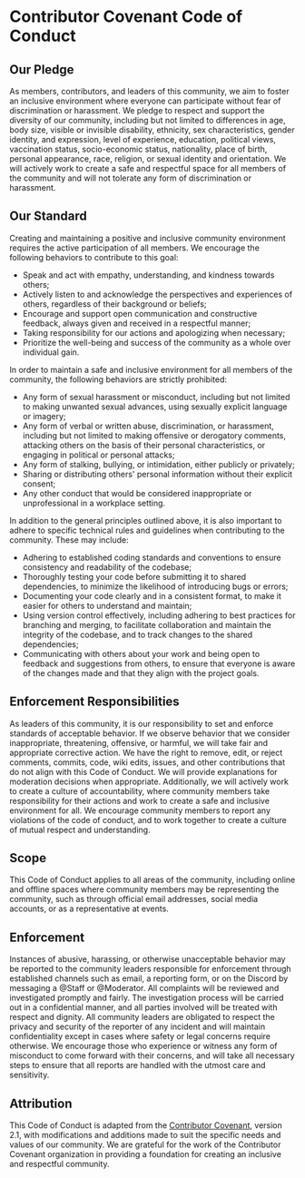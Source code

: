 # Contributor Covenant Code of Conduct

## Our Pledge

As members, contributors, and leaders of this community, we aim to foster an inclusive environment where everyone can participate without fear of discrimination or harassment. We pledge to respect and support the diversity of our community, including but not limited to differences in age, body size, visible or invisible disability, ethnicity, sex characteristics, gender identity, and expression, level of experience, education, political views, vaccination status, socio-economic status, nationality, place of birth, personal appearance, race, religion, or sexual identity and orientation. We will actively work to create a safe and respectful space for all members of the community and will not tolerate any form of discrimination or harassment.

## Our Standard

Creating and maintaining a positive and inclusive community environment requires the active participation of all members. We encourage the following behaviors to contribute to this goal:

- Speak and act with empathy, understanding, and kindness towards others;
- Actively listen to and acknowledge the perspectives and experiences of others, regardless of their background or beliefs;
- Encourage and support open communication and constructive feedback, always given and received in a respectful manner;
- Taking responsibility for our actions and apologizing when necessary;
- Prioritize the well-being and success of the community as a whole over individual gain.

In order to maintain a safe and inclusive environment for all members of the community, the following behaviors are strictly prohibited:

- Any form of sexual harassment or misconduct, including but not limited to making unwanted sexual advances, using sexually explicit language or imagery;
- Any form of verbal or written abuse, discrimination, or harassment, including but not limited to making offensive or derogatory comments, attacking others on the basis of their personal characteristics, or engaging in political or personal attacks;
- Any form of stalking, bullying, or intimidation, either publicly or privately;
- Sharing or distributing others' personal information without their explicit consent;
- Any other conduct that would be considered inappropriate or unprofessional in a workplace setting.

In addition to the general principles outlined above, it is also important to adhere to specific technical rules and guidelines when contributing to the community. These may include:

- Adhering to established coding standards and conventions to ensure consistency and readability of the codebase;
- Thoroughly testing your code before submitting it to shared dependencies, to minimize the likelihood of introducing bugs or errors;
- Documenting your code clearly and in a consistent format, to make it easier for others to understand and maintain;
- Using version control effectively, including adhering to best practices for branching and merging, to facilitate collaboration and maintain the integrity of the codebase, and to track changes to the shared dependencies;
- Communicating with others about your work and being open to feedback and suggestions from others, to ensure that everyone is aware of the changes made and that they align with the project goals.

## Enforcement Responsibilities

As leaders of this community, it is our responsibility to set and enforce standards of acceptable behavior. If we observe behavior that we consider inappropriate, threatening, offensive, or harmful, we will take fair and appropriate corrective action. We have the right to remove, edit, or reject comments, commits, code, wiki edits, issues, and other contributions that do not align with this Code of Conduct. We will provide explanations for moderation decisions when appropriate. Additionally, we will actively work to create a culture of accountability, where community members take responsibility for their actions and work to create a safe and inclusive environment for all. We encourage community members to report any violations of the code of conduct, and to work together to create a culture of mutual respect and understanding.

## Scope

This Code of Conduct applies to all areas of the community, including online and offline spaces where community members may be representing the community, such as through official email addresses, social media accounts, or as a representative at events.

## Enforcement

Instances of abusive, harassing, or otherwise unacceptable behavior may be reported to the community leaders responsible for enforcement through established channels such as email, a reporting form, or on the Discord by messaging a @Staff or @Moderator. All complaints will be reviewed and investigated promptly and fairly. The investigation process will be carried out in a confidential manner, and all parties involved will be treated with respect and dignity. All community leaders are obligated to respect the privacy and security of the reporter of any incident and will maintain confidentiality except in cases where safety or legal concerns require otherwise. We encourage those who experience or witness any form of misconduct to come forward with their concerns, and will take all necessary steps to ensure that all reports are handled with the utmost care and sensitivity.

## Attribution

This Code of Conduct is adapted from the [Contributor Covenant](https://www.contributor-covenant.org/version/2/1/code_of_conduct.html), version 2.1, with modifications and additions made to suit the specific needs and values of our community. We are grateful for the work of the Contributor Covenant organization in providing a foundation for creating an inclusive and respectful community.
